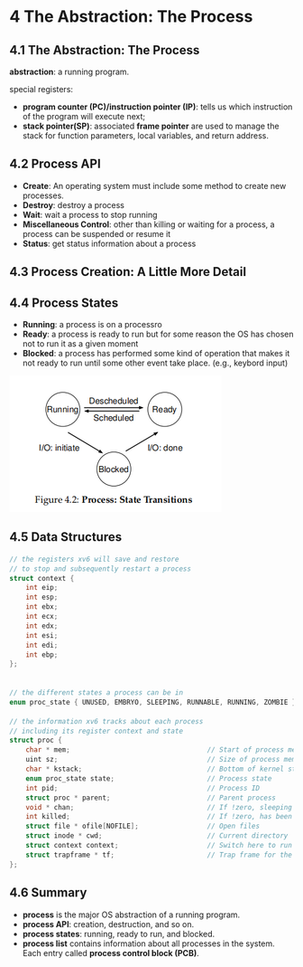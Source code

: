 # 4 The Abstraction: The Process

## 4.1 The Abstraction: The Process

**abstraction**: a running program.

special registers:

- **program counter (PC)/instruction pointer (IP)**: tells us which instruction of the program will execute next;
- **stack pointer(SP)**: associated **frame pointer** are used to manage the stack for function parameters, local variables, and return address.

## 4.2 Process API

- **Create**: An operating system must include some method to create new processes.
- **Destroy**: destroy a process
- **Wait**: wait a process to stop running
- **Miscellaneous Control**: other than killing or waiting for a process, a process can be suspended or resume it
- **Status**: get status information about a process

## 4.3 Process Creation: A Little More Detail

## 4.4 Process States

- **Running**: a process is on a processro
- **Ready**: a process is ready to run but for some reason the OS has chosen not to run it as a given moment
- **Blocked**: a process has performed some kind of operation that makes it not ready to run until some other event take place. (e.g., keybord input)

![image-20230130173742069](./ch04.assets/image-20230130173742069.png)

## 4.5 Data Structures

```c
// the registers xv6 will save and restore
// to stop and subsequently restart a process
struct context {
    int eip;
    int esp;
    int ebx;
    int ecx;
    int edx;
    int esi;
    int edi;
    int ebp;
};


// the different states a process can be in
enum proc_state { UNUSED, EMBRYO, SLEEPING, RUNNABLE, RUNNING, ZOMBIE };

// the information xv6 tracks about each process
// including its register context and state
struct proc {
    char * mem;                                  // Start of process memory
    uint sz;                                     // Size of process memory
    char * kstack;                               // Bottom of kernel stack for this process
    enum proc_state state;                       // Process state
    int pid;                                     // Process ID
    struct proc * parent;                        // Parent process
    void * chan;                                 // If !zero, sleeping on chan
    int killed;                                  // If !zero, has been killed
    struct file * ofile[NOFILE];                 // Open files
    struct inode * cwd;                          // Current directory
    struct context context;                      // Switch here to run process
    struct trapframe * tf;                       // Trap frame for the
};
```

## 4.6 Summary

- **process** is the major OS abstraction of a running program.
- **process API**: creation, destruction, and so on.
- **process states**: running, ready to run, and blocked.
- **process list** contains information about all processes in the system. Each entry called **process control block (PCB)**.
